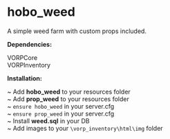 # hobo_weed
A simple weed farm with custom props included. 

**Dependencies:**

VORPCore  
VORPInventory

**Installation:**

~ Add **hobo_weed** to your resources folder  
~ Add **prop_weed** to your resources folder  
~ `ensure hobo_weed` in your server.cfg  
~ `ensure prop_weed` in your server.cfg  
~ Install **weed.sql** in your DB  
~ Add images to your `\vorp_inventory\html\img` folder  
